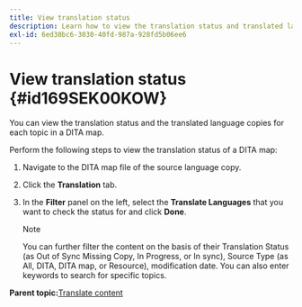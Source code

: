 ```yaml
---
title: View translation status
description: Learn how to view the translation status and translated language copies for each topic in a DITA map in AEM Guides.
exl-id: 6ed30bc6-3030-40fd-987a-928fd5b06ee6
---
```

# View translation status {#id169SEK00KOW}

You can view the translation status and the translated language copies for each topic in a DITA map.

Perform the following steps to view the translation status of a DITA map:

1.  Navigate to the DITA map file of the source language copy.
1.  Click the **Translation** tab.
1.  In the **Filter** panel on the left, select the **Translate Languages** that you want to check the status for and click **Done**.

    >[!NOTE]
    >
    > You can further filter the content on the basis of their Translation Status \(as Out of Sync Missing Copy, In Progress, or In sync\), Source Type \(as All, DITA, DITA map, or Resource\), modification date. You can also enter keywords to search for specific topics.

**Parent topic:**[Translate content](translation.md)
